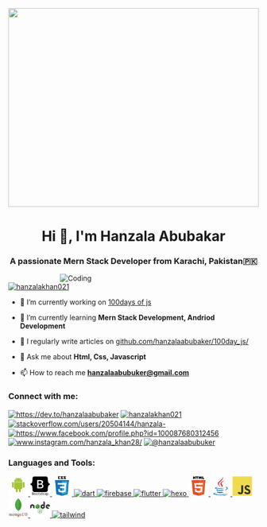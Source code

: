 <img width="100%" height="400" src="https://gifdb.com/images/high/coding-skills-loading-dk68v8z0hevjpuiv.gif">
<h1 align="center">Hi 👋, I'm Hanzala Abubakar</h1>
<h3 align="center">A passionate Mern Stack Developer from Karachi, Pakistan🇵🇰</h3>
<img align="right" alt="Coding" width="400"  src="https://raw.githubusercontent.com/TheDudeThatCode/TheDudeThatCode/master/Assets/Developer.gif">

<p align="left"> 
<a href="https://twitter.com/hanzalakhan021" target="blank">
<img src="https://img.shields.io/twitter/follow/hanzalakhan021?logo=twitter&style=for-the-badge" alt="hanzalakhan021" /></a> </p>

- 🔭 I’m currently working on [100days of js](github.com/hanzalaabubaker/100day_js/)

- 🌱 I’m currently learning **Mern Stack Development, Andriod Development**

- 📝 I regularly write articles on [github.com/hanzalaabubaker/100day_js/](github.com/hanzalaabubaker/100day_js/)

- 💬 Ask me about **Html, Css, Javascript**

- 📫 How to reach me **hanzalaabubuker@gmail.com**

<h3 align="left">Connect with me:</h3>
<p align="left">
<a href="https://dev.to/https://dev.to/hanzalaabubaker" target="blank"><img align="center" src="https://raw.githubusercontent.com/rahuldkjain/github-profile-readme-generator/master/src/images/icons/Social/devto.svg" alt="https://dev.to/hanzalaabubaker" height="30" width="40" /></a>
<a href="https://twitter.com/hanzalakhan021" target="blank"><img align="center" src="https://raw.githubusercontent.com/rahuldkjain/github-profile-readme-generator/master/src/images/icons/Social/twitter.svg" alt="hanzalakhan021" height="30" width="40" /></a>
<a href="https://stackoverflow.com/users/stackoverflow.com/users/20504144/hanzala-" target="blank"><img align="center" src="https://raw.githubusercontent.com/rahuldkjain/github-profile-readme-generator/master/src/images/icons/Social/stack-overflow.svg" alt="stackoverflow.com/users/20504144/hanzala-" height="30" width="40" /></a>
<a href="https://fb.com/https://www.facebook.com/profile.php?id=100087680312456" target="blank"><img align="center" src="https://raw.githubusercontent.com/rahuldkjain/github-profile-readme-generator/master/src/images/icons/Social/facebook.svg" alt="https://www.facebook.com/profile.php?id=100087680312456" height="30" width="40" /></a>
<a href="https://instagram.com/www.instagram.com/hanzala_khan28/" target="blank"><img align="center" src="https://raw.githubusercontent.com/rahuldkjain/github-profile-readme-generator/master/src/images/icons/Social/instagram.svg" alt="www.instagram.com/hanzala_khan28/" height="30" width="40" /></a>
<a href="https://medium.com/@hanzalaabubuker" target="blank"><img align="center" src="https://raw.githubusercontent.com/rahuldkjain/github-profile-readme-generator/master/src/images/icons/Social/medium.svg" alt="@hanzalaabubuker" height="30" width="40" /></a>
</p>

<h3 align="left">Languages and Tools:</h3>
<p align="left"> <a href="https://developer.android.com" target="_blank" rel="noreferrer"> <img src="https://raw.githubusercontent.com/devicons/devicon/master/icons/android/android-original-wordmark.svg" alt="android" width="40" height="40"/> </a> <a href="https://getbootstrap.com" target="_blank" rel="noreferrer"> <img src="https://raw.githubusercontent.com/devicons/devicon/master/icons/bootstrap/bootstrap-plain-wordmark.svg" alt="bootstrap" width="40" height="40"/> </a> <a href="https://www.w3schools.com/css/" target="_blank" rel="noreferrer"> <img src="https://raw.githubusercontent.com/devicons/devicon/master/icons/css3/css3-original-wordmark.svg" alt="css3" width="40" height="40"/> </a> <a href="https://dart.dev" target="_blank" rel="noreferrer"> <img src="https://www.vectorlogo.zone/logos/dartlang/dartlang-icon.svg" alt="dart" width="40" height="40"/> </a> <a href="https://firebase.google.com/" target="_blank" rel="noreferrer"> <img src="https://www.vectorlogo.zone/logos/firebase/firebase-icon.svg" alt="firebase" width="40" height="40"/> </a> <a href="https://flutter.dev" target="_blank" rel="noreferrer"> <img src="https://www.vectorlogo.zone/logos/flutterio/flutterio-icon.svg" alt="flutter" width="40" height="40"/> </a> <a href="hexo.io/" target="_blank" rel="noreferrer"> <img src="https://www.vectorlogo.zone/logos/hexoio/hexoio-icon.svg" alt="hexo" width="40" height="40"/> </a> <a href="https://www.w3.org/html/" target="_blank" rel="noreferrer"> <img src="https://raw.githubusercontent.com/devicons/devicon/master/icons/html5/html5-original-wordmark.svg" alt="html5" width="40" height="40"/> </a> <a href="https://www.java.com" target="_blank" rel="noreferrer"> <img src="https://raw.githubusercontent.com/devicons/devicon/master/icons/java/java-original.svg" alt="java" width="40" height="40"/> </a> <a href="https://developer.mozilla.org/en-US/docs/Web/JavaScript" target="_blank" rel="noreferrer"> <img src="https://raw.githubusercontent.com/devicons/devicon/master/icons/javascript/javascript-original.svg" alt="javascript" width="40" height="40"/> </a> <a href="https://www.mongodb.com/" target="_blank" rel="noreferrer"> <img src="https://raw.githubusercontent.com/devicons/devicon/master/icons/mongodb/mongodb-original-wordmark.svg" alt="mongodb" width="40" height="40"/> </a> <a href="https://nodejs.org" target="_blank" rel="noreferrer"> <img src="https://raw.githubusercontent.com/devicons/devicon/master/icons/nodejs/nodejs-original-wordmark.svg" alt="nodejs" width="40" height="40"/> </a> <a href="https://tailwindcss.com/" target="_blank" rel="noreferrer"> <img src="https://www.vectorlogo.zone/logos/tailwindcss/tailwindcss-icon.svg" alt="tailwind" width="40" height="40"/> </a> </p>


